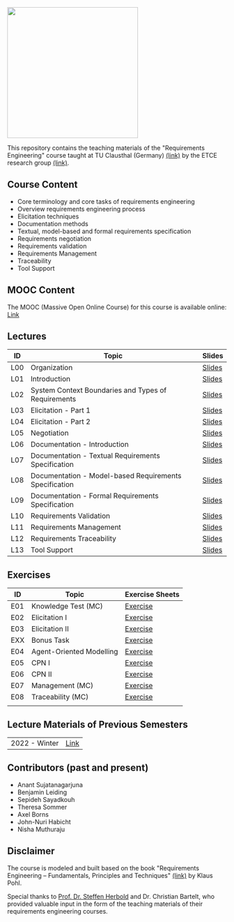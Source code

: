 <img src="https://www.presse.tu-clausthal.de/fileadmin/Presse/images/Corporate_Design/Logo/Logo_TUC_en_CMYK.jpg" width="300">

This repository contains the teaching materials of the "Requirements Engineering" course taught at TU Clausthal (Germany) [(link)](https://www.isse.tu-clausthal.de/en/) by the ETCE research group [(link)](https://etce-lab.com).

## Course Content

- Core terminology and core tasks of requirements engineering
- Overview requirements engineering process
- Elicitation techniques
- Documentation methods
- Textual, model-based and formal requirements specification
- Requirements negotiation
- Requirements validation
- Requirements Management
- Traceability
- Tool Support
  

## MOOC Content
The MOOC (Massive Open Online Course) for this course is available online: [Link](https://re.etce-lab.de/)


## Lectures

| ID  | Topic                                               | Slides                                                                   |
|-----|-----------------------------------------------------|--------------------------------------------------------------------------|
| L00 | Organization                                        | [Slides](RE-L00-Organization.pdf)                                        |
| L01 | Introduction                                        | [Slides](RE-L01-Introduction.pdf)                                        |
| L02 | System Context Boundaries and Types of Requirements | [Slides](RE-L02-System-Context-Boundaries-and-Types-of-Requirements.pdf) |
| L03 | Elicitation - Part 1                                | [Slides](RE-L03-Elicitation--Part-1.pdf)                                 |
| L04 | Elicitation - Part 2                                | [Slides](RE-L04-Elicitation--Part-2.pdf)                                 |
| L05 | Negotiation                                         | [Slides](RE-L05-Negotiation.pdf)                                         |
| L06 | Documentation - Introduction                        | [Slides](RE-L06-Documentation--Introduction.pdf)                         |
| L07 | Documentation - Textual Requirements Specification  | [Slides](RE-L07-Documentation--Textual.pdf)                              |
| L08 | Documentation - Model-based Requirements Specification | [Slides](RE-L08-Documentation--Model-based.pdf)                          |
| L09 | Documentation - Formal Requirements Specification   | [Slides](RE-L09-Documentation--Formal.pdf)                               |
| L10 | Requirements Validation                             | [Slides](RE-L10-Validation.pdf)                                          |
| L11 | Requirements Management                             | [Slides](RE-L12_Management.pdf)                                          |
| L12 | Requirements Traceability                           | [Slides](RE-L11_Traceability.pdf)                                        |
| L13 | Tool Support                                        | [Slides](RE-L13_Tool-Support.pdf)                                        |


## Exercises

| ID  | Topic                    | Exercise Sheets                                                             |
|-----|--------------------------|-----------------------------------------------------------------------------|
| E01 | Knowledge Test (MC)      | [Exercise](Exercises/E01-Knowledge-Test-MC/E01-Inital-MC-Knowledgetest.pdf) |
| E02 | Elicitation I            | [Exercise](Exercises/E02-Elicitation-I/E02-Elicitation-I.pdf)               |
| E03 | Elicitation II           | [Exercise](Exercises/E02-Elicitation-II/E03-Elicitation-II.pdf)             |
| EXX | Bonus Task               | [Exercise](Exercises/EXX-Bonus-Task/EXX-Bonus-Task.pdf)                      
| E04 | Agent-Oriented Modelling | [Exercise](Exercises/E04-AOM/E04-AOM.pdf)                                   |
| E05 | CPN I                    | [Exercise](Exercises/E05-CPN-I/E05-CPN-I.pdf)                               |
| E06 | CPN II                   | [Exercise](Exercises/E06-CPN-II/E06-CPN-II.pdf)                             |
| E07 | Management (MC)          | [Exercise](Exercises/E07-Management/E07-Management-MC.pdf)                  |
| E08 | Traceability (MC)        | [Exercise](Exercises/E08-Traceability/E08-Traceability-MC.pdf)              |
                                                     |

## Lecture Materials of Previous Semesters

|               |                                         |
|---------------|-----------------------------------------|
| 2022 - Winter | [Link](0_ARCHIVE/Winter-2022/README.md) |

## Contributors (past and present)
- Anant Sujatanagarjuna
- Benjamin Leiding
- Sepideh Sayadkouh
- Theresa Sommer
- Axel Borns
- John-Nuri Habicht
- Nisha Muthuraju

## Disclaimer

The course is modeled and built based on the book "Requirements Engineering – Fundamentals, Principles and Techniques" [(link)](https://link.springer.com/de/book/9783642125775) by Klaus Pohl.

Special thanks to [Prof. Dr. Steffen Herbold](https://www.fim.uni-passau.de/ai-engineering/) and Dr. Christian Bartelt, who provided valuable input in the form of the teaching materials of their requirements engineering courses.
